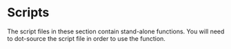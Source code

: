 # Scripts

The script files in these section contain stand-alone functions. You will need to dot-source the script file in order to use the function.